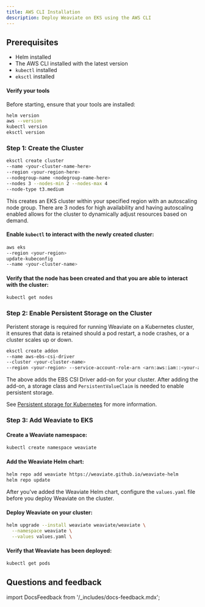 ```yaml
---
title: AWS CLI Installation 
description: Deploy Weaviate on EKS using the AWS CLI
---
```


## Prerequisites

- Helm installed
- The AWS CLI installed with the latest version
- `kubectl` installed
- `eksctl` installed

#### Verify your tools

Before starting, ensure that your tools are installed:

```bash
helm version
aws --version
kubectl version
eksctl version
```

### Step 1: Create the Cluster

```bash
eksctl create cluster 
--name <your-cluster-name-here>
--region <your-region-here>
--nodegroup-name <nodegroup-name-here>
--nodes 3 --nodes-min 2 --nodes-max 4
--node-type t3.medium
```

This creates an EKS cluster within your specified region with an autoscaling node group. There are 3 nodes for high availability and having autoscaling enabled allows for the cluster to dynamically adjust resources based on demand. 

#### Enable `kubectl` to interact with the newly created cluster:

```bash
aws eks 
--region <your-region> 
update-kubeconfig 
--name <your-cluster-name>
```

#### Verify that the node has been created and that you are able to interact with the cluster:

```bash
kubectl get nodes
```

### Step 2: Enable Persistent Storage on the Cluster

Peristent storage is required for running Weaviate on a Kubernetes cluster, it ensures that data is retained should a pod restart, a node crashes, or a cluster scales up or down. 

```bash
eksctl create addon 
--name aws-ebs-csi-driver 
--cluster <your-cluster-name> 
--region <your-region> --service-account-role-arn <arn:aws:iam::<your-account-id>:role/AmazonEKS_EBS_CSI_DriverRole>
```

The above adds the EBS CSI Driver add-on for your cluster. After adding the add-on, a storage class and `PersistentValueClaim` is needed to enable persistent storage. 

See [Persistent storage for Kubernetes](https://aws.amazon.com/blogs/storage/persistent-storage-for-kubernetes/) for more information. 

### Step 3: Add Weaviate to EKS

#### Create a Weaviate namespace:

```bash
kubectl create namespace weaviate
```

#### Add the Weaviate Helm chart:

```bash
helm repo add weaviate https://weaviate.github.io/weaviate-helm
helm repo update
```

After you've added the Weaviate Helm chart, configure the `values.yaml` file before you deploy Weaviate on the cluster. 


#### Deploy Weaviate on your cluster:

```bash
helm upgrade --install weaviate weaviate/weaviate \
  --namespace weaviate \
  --values values.yaml \
```

#### Verify that Weaviate has been deployed:

```bash
kubectl get pods
```

## Questions and feedback

import DocsFeedback from '/_includes/docs-feedback.mdx';

<DocsFeedback/>

